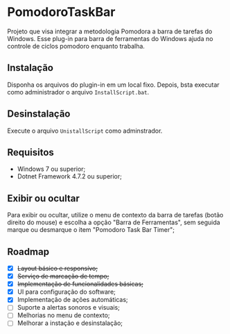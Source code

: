# PomodoroTaskBar
Projeto que visa integrar a metodologia Pomodora a barra de tarefas do Windows.
Esse plug-in para barra de ferramentas do Windows ajuda no controle de ciclos pomodoro enquanto trabalha.

## Instalação
Disponha os arquivos do plugin-in em um local fixo. Depois, bsta executar como administrador o arquivo ```InstallScript.bat```.

## Desinstalação
Execute o arquivo ```UnistallScript``` como adminstrador.

## Requisitos
- Windows 7 ou superior;
- Dotnet Framework 4.7.2 ou superior;

## Exibir ou ocultar
Para exibir ou ocultar, utilize o menu de contexto da barra de tarefas (botão direito do mouse) e escolha a opção "Barra de Ferramentas", sem seguida marque ou desmarque o item "Pomodoro Task Bar Timer";

## Roadmap
- [x] ~~Layout básico e responsívo;~~
- [x] ~~Serviço de marcação de tempo;~~
- [x] ~~Implementação de funcionalidades básicas;~~
- [x] UI para configuração do software;
- [x] Implementação de ações automáticas;
- [ ] Suporte a alertas sonoros e visuais;
- [ ] Melhorias no menu de contexto;
- [ ] Melhorar a instação e desinstalação;
